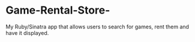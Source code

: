 # Game-Rental-Store-
My Ruby/Sinatra app that allows users to search for games, rent them and have it displayed. 
